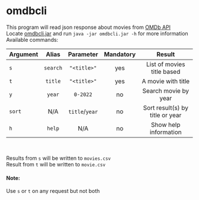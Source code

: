 # omdbcli
This program will read json response about movies from  [OMDb API](https://www.omdbapi.com/) </br>
Locate [omdbcli.jar](https://github.com/SkarlexDev/omdbcli/tree/main/target) and run `java -jar omdbcli.jar -h` for more information </br>
Available commands: </br>


| Argument       | Alias           | Parameter  | Mandatory | Result | 
| :------------- |:-------------:| :-----:| :-----:| :-----:|
| `s`      | `search` | `"<title>"` | yes | List of movies title based |
| `t`      | `title`      |  `"<title>"` | yes | A movie with title |
| `y`      | `year`      |  `0-2022` | no | Search movie by year |
| `sort`      | N/A      |  `title`/`year` | no | Sort result(s) by title or year |
| `h`      | `help`      |  N/A | no | Show help information |
</br>

Results from `s` will be written to `movies.csv` </br>
Result from `t` will be written to `movie.csv` </br>

#### Note:
Use `s` or `t` on any request but not both
